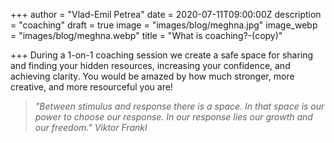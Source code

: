 +++
author = "Vlad-Emil Petrea"
date = 2020-07-11T09:00:00Z
description = "coaching"
draft = true
image = "images/blog/meghna.jpg"
image_webp = "images/blog/meghna.webp"
title = "What is coaching?-(copy)"

+++
During a 1-on-1 coaching session we create a safe space for sharing and finding your hidden resources, increasing your confidence, and achieving clarity. You would be amazed by how much stronger, more creative, and more resourceful you are!

> _"Between stimulus and response there is a space. In that space is our power to choose our response. In our response lies our growth and our freedom." Viktor Frankl_